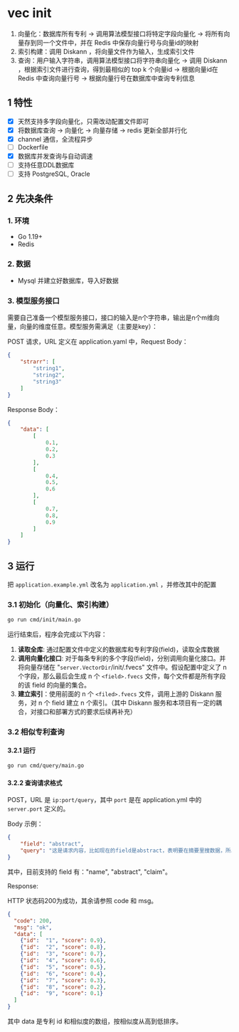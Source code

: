 # vec init

1. 向量化：数据库所有专利 -> 调用算法模型接口将特定字段向量化 -> 将所有向量存到同一个文件中，并在 Redis 中保存向量行号与向量id的映射
2. 索引构建：调用 Diskann ，将向量文件作为输入，生成索引文件
3. 查询：用户输入字符串，调用算法模型接口将字符串向量化 -> 调用 Diskann ，根据索引文件进行查询，得到最相似的 top k 个向量id -> 根据向量id在 Redis 中查询向量行号 -> 根据向量行号在数据库中查询专利信息

## 1 特性

* [x] 天然支持多字段向量化，只需改动配置文件即可
* [x] 将数据库查询 -> 向量化 -> 向量存储 -> redis 更新全部并行化
* [x] channel 通信，全流程异步
* [ ] Dockerfile
* [x] 数据库并发查询与自动调速
* [ ] 支持任意DDL数据库
* [ ] 支持 PostgreSQL, Oracle

## 2 先决条件

### 1. 环境

* Go 1.19+
* Redis

### 2. 数据

* Mysql 并建立好数据库，导入好数据

### 3. 模型服务接口

需要自己准备一个模型服务接口，接口的输入是n个字符串，输出是n个m维向量，向量的维度任意。模型服务需满足（主要是key）：

POST 请求，URL 定义在 application.yaml 中，Request Body：

```json
{
    "strarr": [
        "string1",
        "string2",
        "string3"
    ]
}
```

Response Body：

```json
{
    "data": [
        [
            0.1,
            0.2,
            0.3
        ],
        [
            0.4,
            0.5,
            0.6
        ],
        [
            0.7,
            0.8,
            0.9
        ]
    ]
}
```

## 3 运行

把 `application.example.yml` 改名为 `application.yml` ，并修改其中的配置

### 3.1 初始化（向量化、索引构建）

```bash
go run cmd/init/main.go
```

运行结束后，程序会完成以下内容：
1. **读取全库**: 通过配置文件中定义的数据库和专利字段(field)，读取全库数据
2. **调用向量化接口**: 对于每条专利的多个字段(field)，分别调用向量化接口。并将向量存储在 "`server.VectorDir`/init/<field>.fvecs" 文件中。假设配置中定义了 n 个字段，那么最后会生成 n 个 `<field>.fvecs` 文件，每个文件都是所有字段的该 field 的向量的集合。
3. **建立索引**：使用前面的 n 个 `<filed>.fvecs` 文件，调用上游的 Diskann 服务，对 n 个 field 建立 n 个索引。（其中 Diskann 服务和本项目有一定的耦合，对接口和部署方式的要求后续再补充）

### 3.2 相似专利查询

#### 3.2.1 运行

```bash
go run cmd/query/main.go
```

#### 3.2.2 查询请求格式

POST，URL 是 `ip:port/query`，其中 `port` 是在 application.yml 中的 `server.port` 定义的。

Body 示例：

```json
{
    "field": "abstract",
    "query": "这是请求内容，比如现在的field是abstract，表明要在摘要里搜数据，所以query传你想搜索的摘要"
}
```

其中，目前支持的 field 有："name", "abstract", "claim"。

Response: 

HTTP 状态码200为成功，其余请参照 code 和 msg。

```json
{
  "code": 200,
  "msg": "ok",
  "data": [
    {"id":  "1", "score": 0.9},
    {"id":  "2", "score": 0.8},
    {"id":  "3", "score": 0.7},
    {"id":  "4", "score": 0.6},
    {"id":  "5", "score": 0.5},
    {"id":  "6", "score": 0.4},
    {"id":  "7", "score": 0.3},
    {"id":  "8", "score": 0.2},
    {"id":  "9", "score": 0.1}
  ]
}
```

其中 data 是专利 id 和相似度的数组，按相似度从高到低排序。

